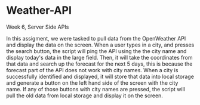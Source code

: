 # Weather-API
Week 6, Server Side APIs

In this assigment, we were tasked to pull data from the OpenWeather API and display the data on the screen.
When a user types in a city, and presses the search button, the script will ping the API using the the city name and display today's data in the large field. Then, it will take the coordinates from that data and search up the forecast for the next 5 days, this is because the forecast part of the API does not work with city names. When a city is successfully identified and displayed, it will store that data into local storage and generate a button on the left hand side of the screen with the city name. If any of those buttons with city names are pressed, the script will pull the old data from local storage and display it on the screen.

